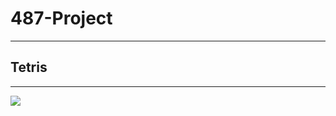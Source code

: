 # 487-Project
---
## Tetris
---
![](https://upload.wikimedia.org/wikipedia/commons/thumb/9/9c/Typical_Tetris_Game.svg/800px-Typical_Tetris_Game.svg.png)
